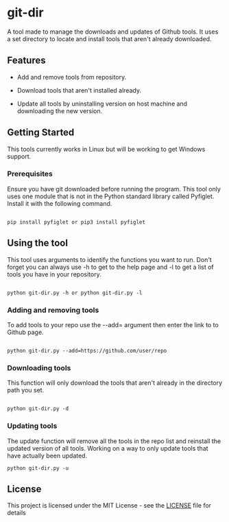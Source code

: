 
#  git-dir

  

A tool made to manage the downloads and updates of Github tools. It uses a set directory to locate and install tools that aren't already downloaded.

  

##  Features

  

* Add and remove tools from repository.

* Download tools that aren't installed already.

* Update all tools by uninstalling version on host machine and downloading the new version.

  

##  Getting Started

  

This tools currently works in Linux but will be working to get Windows support.

###  Prerequisites

  

Ensure you have git downloaded before running the program. This tool only uses one module that is not in the Python standard library called Pyfiglet. Install it with the following command.

  

```

pip install pyfiglet or pip3 install pyfiglet

```

  

##  Using the tool

  

This tool uses arguments to identify the functions you want to run. Don't forget you can always use -h to get to the help page and -l to get a list of tools you have in your repository.

  

```

python git-dir.py -h or python git-dir.py -l

```

  

###  Adding and removing tools

  

To add tools to your repo use the --add= argument then enter the link to to Github page.
  

```

python git-dir.py --add=https://github.com/user/repo

```

  

###  Downloading tools

  

This function will only download the tools that aren't already in the directory path you set.

  

```

python git-dir.py -d

```
### Updating tools

The update function will remove all the tools in the repo list and reinstall the updated version of all tools. Working on a way to only update tools that have actually been updated.

```
python git-dir.py -u
```

  

##  License

  

This project is licensed under the MIT License - see the [LICENSE](LICENSE) file for details
